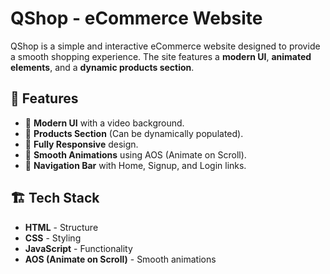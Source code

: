 # QShop - eCommerce Website

QShop is a simple and interactive eCommerce website designed to provide a smooth shopping experience. The site features a **modern UI**, **animated elements**, and a **dynamic products section**.

## 📌 Features

- 🎨 **Modern UI** with a video background.
- 🛒 **Products Section** (Can be dynamically populated).
- 📱 **Fully Responsive** design.
- 🚀 **Smooth Animations** using AOS (Animate on Scroll).
- 🔗 **Navigation Bar** with Home, Signup, and Login links.

## 🏗️ Tech Stack

- **HTML** - Structure  
- **CSS** - Styling  
- **JavaScript** - Functionality  
- **AOS (Animate on Scroll)** - Smooth animations  



